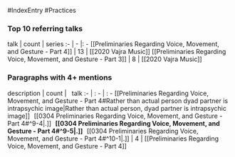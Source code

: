 #IndexEntry #Practices

### Top 10 referring talks
talk | count | series
:- | - |: -
[[Preliminaries Regarding Voice, Movement, and Gesture - Part 4]] | 13 | [[2020 Vajra Music]]
[[Preliminaries Regarding Voice, Movement, and Gesture - Part 3]] | 8 | [[2020 Vajra Music]]

### Paragraphs with 4+ mentions
description | count | &nbsp;&nbsp;talk
:- | : - | : -
[[Preliminaries Regarding Voice, Movement, and Gesture - Part 4#Rather than actual person dyad partner is intrapsychic image\|Rather than actual person, dyad partner is intrapsychic image]] &nbsp;&nbsp;[[0304 Preliminaries Regarding Voice, Movement, and Gesture - Part 4#^9-4\|.]] &nbsp; **[[0304 Preliminaries Regarding Voice, Movement, and Gesture - Part 4#^9-5\|.]]** &nbsp; [[0304 Preliminaries Regarding Voice, Movement, and Gesture - Part 4#^10-1\|.]] | 4 | [[Preliminaries Regarding Voice, Movement, and Gesture - Part 4]]

